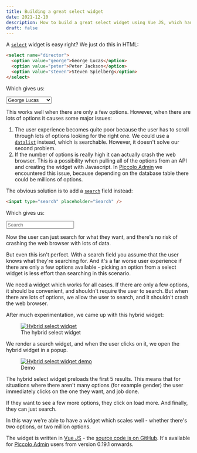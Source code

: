 ```yaml
---
title: Building a great select widget
date: 2021-12-10
description: How to build a great select widget using Vue JS, which handles lots of data, with a good user experience.
draft: false
---
```


A [`select`](https://developer.mozilla.org/en-US/docs/Web/HTML/Element/select) widget is easy right? We just do this in HTML:

```html
<select name="director">
  <option value="george">George Lucas</option>
  <option value="peter">Peter Jackson</option>
  <option value="steven">Steven Spielberg</option>
</select>
```

Which gives us:

<select name="director">
  <option value="george">George Lucas</option>
  <option value="peter">Peter Jackson</option>
  <option value="steven">Steven Spielberg</option>
</select>

This works well when there are only a few options. However, when there are lots of options it causes some major issues:

1. The user experience becomes quite poor because the user has to scroll through lots of options looking for the right one. We could use a [`datalist`](https://developer.mozilla.org/en-US/docs/Web/HTML/Element/datalist) instead, which is searchable. However, it doesn't solve our second problem.
1. If the number of options is really high it can actually crash the web browser. This is a possibility when pulling all of the options from an API and creating the widget with Javascript. In [Piccolo Admin](https://github.com/piccolo-orm/piccolo_admin) we encountered this issue, because depending on the database table there could be millions of options.

The obvious solution is to add a [`search`](https://developer.mozilla.org/en-US/docs/Web/HTML/Element/input/search) field instead:

```html
<input type="search" placeholder="Search" />
```

Which gives us:

<input type="search" placeholder="Search" />

Now the user can just search for what they want, and there's no risk of crashing the web browser with lots of data.

But even this isn't perfect. With a search field you assume that the user knows what they're searching for. And it's a far worse user experience if there are only a few options available - picking an option from a select widget is less effort than searching in this scenario.

We need a widget which works for all cases. If there are only a few options, it should be convenient, and shouldn't require the user to search. But when there are lots of options, we allow the user to search, and it shouldn't crash the web browser.

After much experimentation, we came up with this hybrid widget:

<figure>
<a href="#" class="lightbox">
    <img src="/images/blog/building-a-great-select-widget/hybrid_select_widget.jpeg" alt="Hybrid select widget" />
</a>
<figcaption>The hybrid select widget</figcaption>
</figure>

We render a search widget, and when the user clicks on it, we open the hybrid widget in a popup.

<figure>
<a href="#" class="lightbox">
    <img src="/images/blog/building-a-great-select-widget/hybrid_select_widget.gif" alt="Hybrid select widget demo" />
</a>
<figcaption>Demo</figcaption>
</figure>

The hybrid select widget preloads the first 5 results. This means that for situations where there aren't many options (for example gender) the user immediately clicks on the one they want, and job done.

If they want to see a few more options, they click on load more. And finally, they can just search.

In this way we're able to have a widget which scales well - whether there's two options, or two million options.

The widget is written in [Vue JS](https://vuejs.org/) - the [source code is on GitHub](https://github.com/piccolo-orm/piccolo_admin/blob/master/admin_ui/src/components/KeySearchModal.vue). It's available for [Piccolo Admin](https://github.com/piccolo-orm/piccolo_admin) users from version 0.19.1 onwards.
